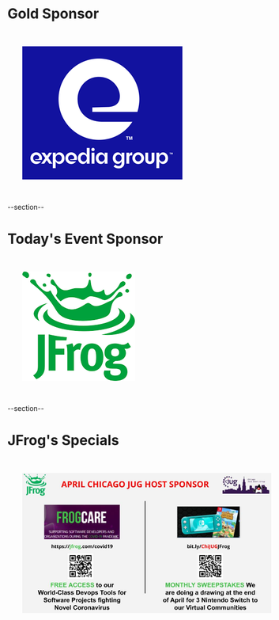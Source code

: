 <!-- Gold Level Sponsors

	 Leave Expedia in until 2020-06-25 
-->

# Gold Sponsor

<img src="images/expedia.png" style="border:none; box-shadow:none; margin: 30px; background:white;"/>

--section--

# Today's Event Sponsor

<img src="images/jfrog.png" style="border:none; box-shadow:none; margin: 30px; background:white;"/>


--section--

# JFrog's Specials

<img src="images/jfrog-April2020-offerings.jpg" style="border:none; box-shadow:none; margin: 30px; background:white;"/>